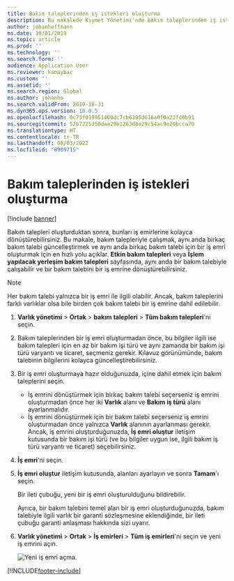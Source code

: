 ```yaml
---
title: Bakım taleplerinden iş istekleri oluşturma
description: Bu makalede Kıymet Yönetimi'nde bakım taleplerinden iş istekleri oluşturma işlemi açıklanmaktadır.
author: johanhoffmann
ms.date: 10/01/2019
ms.topic: article
ms.prod: ''
ms.technology: ''
ms.search.form: ''
audience: Application User
ms.reviewer: kamaybac
ms.custom: ''
ms.assetid: ''
ms.search.region: Global
ms.author: johanho
ms.search.validFrom: 2019-10-31
ms.dyn365.ops.version: 10.0.5
ms.openlocfilehash: 0c73f019951460dc7cb6395d616a0f0a22fd0b91
ms.sourcegitcommit: 52b7225350daa29b1263d8e29c54ac9e20bcca70
ms.translationtype: HT
ms.contentlocale: tr-TR
ms.lasthandoff: 06/03/2022
ms.locfileid: "8909715"
---
```

# <a name="create-work-orders-from-maintenance-requests"></a>Bakım taleplerinden iş istekleri oluşturma

[!include [banner](../../includes/banner.md)]

 


Bakım talepleri oluşturduktan sonra, bunları iş emirlerine kolayca dönüştürebilirsiniz. Bu makale, bakım talepleriyle çalışmak, aynı anda birkaç bakım talebi güncelleştirmek ve aynı anda birkaç bakım talebi için bir iş emri oluşturmak için en hızlı yolu açıklar. **Etkin bakım talepleri** veya **İşlem yapılacak yerleşim bakım talepleri** sayfasında, aynı anda bir bakım talebiyle çalışabilir ve bir bakım talebini bir iş emrine dönüştürebilirsiniz.

> [!NOTE]
> Her bakım talebi yalnızca bir iş emri ile ilgili olabilir. Ancak, bakım taleplerini farklı varlıklar olsa bile birden çok bakım talebi bir iş emrine dahil edilebilir.

1. **Varlık yönetimi** \> **Ortak** \> **bakım talepleri** \> **Tüm bakım talepleri**'ni seçin.
2. Bakım taleplerinden bir iş emri oluşturmadan önce, bu bilgiler ilgili ise bakım talepleri için en az bir bakım işi türü ve aynı zamanda bir bakım işi türü varyantı ve ticaret, seçmeniz gerekir. Kılavuz görünümünde, bakım talebinin bilgilerini kolayca güncelleştirebilirsiniz.
3. Bir iş emri oluşturmaya hazır olduğunuzda, içine dahil etmek için bakım taleplerini seçin.

    - İş emrini dönüştürmek için birkaç bakım talebi seçerseniz iş emrini oluşturmadan önce her iki **Varlık** alanı ve **Bakım iş türü** alanı ayarlanmalıdır.
    - İş emrini dönüştürmek için bir bakım talebi seçerseniz iş emrini oluşturmadan önce yalnızca **Varlık** alanının ayarlanması gerekir. Ancak, iş emrini oluşturduğunuzda, **İş emri oluştur** iletişim kutusunda bir bakım işi türü (ve bu bilgiler uygun ise, ilgili bakım iş türü varyantı ve ticaret) seçebilirsiniz.

4. **İş emri**'ni seçin.
5. **İş emri oluştur** iletişim kutusunda, alanları ayarlayın ve sonra **Tamam**'ı seçin.

    Bir ileti çubuğu, yeni bir iş emri oluşturulduğunu bildirebilir.

    Ayrıca, bir bakım talebini temel alan bir iş emri oluşturduğunuzda, bakım talebiyle ilgili varlık bir garanti sözleşmesine eklendiğinde, bir ileti çubuğu garanti anlaşması hakkında sizi uyarır.

6. **Varlık yönetimi** \> **Ortak** \> **İş emirleri** \> **Tüm iş emirleri**'ni seçin ve yeni iş emrini açın.

    ![Yeni iş emri açma.](media/05-manage-maintenance-requests.png)



[!INCLUDE[footer-include](../../../includes/footer-banner.md)]